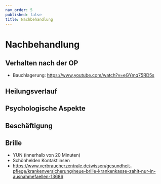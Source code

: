 ```yaml
---
nav_order: 5
published: false
title: Nachbehandlung
---
```


# Nachbehandlung

## Verhalten nach der OP

- Bauchlagerung: https://www.youtube.com/watch?v=eGYmq75RD5s

## Heilungsverlauf

## Psychologische Aspekte

## Beschäftigung

## Brille

- YUN (innerhalb von 20 Minuten)
- Schönhelden Kontaktlinsen
- https://www.verbraucherzentrale.de/wissen/gesundheit-pflege/krankenversicherung/neue-brille-krankenkasse-zahlt-nur-in-ausnahmefaellen-13686
